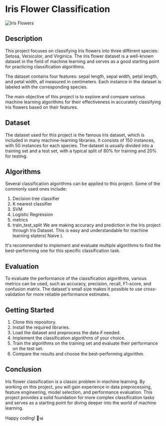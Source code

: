 
# Iris Flower Classification

![Iris Flowers](https://in.images.search.yahoo.com/images/view;_ylt=Awr1TaNzcthkgwg6Kp69HAx.;_ylu=c2VjA3NyBHNsawNpbWcEb2lkA2I0MGVhZjFlMGQyNDE3OGYwYmNkYjkzODQxNjEyZjBmBGdwb3MDMQRpdANiaW5n?back=https%3A%2F%2Fin.images.search.yahoo.com%2Fsearch%2Fimages%3Fp%3Diris%2Bflower%2B%2Bclassification%2Bjpg%26ei%3DUTF-8%26type%3DE211IN714G0%26fr%3Dmcafee%26fr2%3Dp%253As%252Cv%253Ai%252Cm%253Asb-top%26tab%3Dorganic%26ri%3D1&w=1000&h=447&imgurl=miro.medium.com%2Fmax%2F1000%2F1%2AnfK3vGZkTa4GrO7yWpcS-Q.png&rurl=https%3A%2F%2Fai.plainenglish.io%2Firis-flower-classification-step-by-step-tutorial-c8728300dc9e&size=370.1KB&p=iris+flower+classification+jpg&oid=b40eaf1e0d24178f0bcdb93841612f0f&fr2=p%3As%2Cv%3Ai%2Cm%3Asb-top&fr=mcafee&tt=Iris+Flower+Classification+Step-by-Step+Tutorial+%7C+Artificial+...&b=0&ni=140&no=1&ts=&tab=organic&sigr=UeJwh8pvxH.C&sigb=AyKEP0sbGYP3&sigi=RF7cUsTR9_1n&sigt=VLSP1V2s27TB&.crumb=rc/khD8xZdt&fr=mcafee&fr2=p%3As%2Cv%3Ai%2Cm%3Asb-top&type=E211IN714G0)

## Description

This project focuses on classifying Iris flowers into three different species: Setosa, Versicolor, and Virginica. The Iris flower dataset is a well-known dataset in the field of machine learning and serves as a good starting point for practicing classification algorithms.

The dataset contains four features: sepal length, sepal width, petal length, and petal width, all measured in centimeters. Each instance in the dataset is labeled with the corresponding species.

The main objective of this project is to explore and compare various machine learning algorithms for their effectiveness in accurately classifying Iris flowers based on their features.

## Dataset

The dataset used for this project is the famous Iris dataset, which is included in many machine-learning libraries. It consists of 150 instances, with 50 instances for each species. The dataset is usually divided into a training set and a test set, with a typical split of 80% for training and 20% for testing.


## Algorithms

Several classification algorithms can be applied to this project. Some of the commonly used ones include:

1.	Decision tree classifier
2.	K nearest classifier
3.	SVM
4.	Logistic Regression
5.	metrics
6.	train_test_split We are making accuracy and prediction in the Iris project through Iris Dataset. This is easy and understandable for machine learning staters( Naive ).


It's recommended to implement and evaluate multiple algorithms to find the best-performing one for this specific classification task.

## Evaluation

To evaluate the performance of the classification algorithms, various metrics can be used, such as accuracy, precision, recall, F1-score, and confusion matrix. The dataset's small size makes it possible to use cross-validation for more reliable performance estimates.

## Getting Started

1. Clone this repository.
2. Install the required libraries.
3. Load the dataset and preprocess the data if needed.
4. Implement the classification algorithms of your choice.
5. Train the algorithms on the training set and evaluate their performance on the test set.
6. Compare the results and choose the best-performing algorithm.

## Conclusion

Iris flower classification is a classic problem in machine learning. By working on this project, you will gain experience in data preprocessing, feature engineering, model selection, and performance evaluation. This project provides a solid foundation for more complex classification tasks and serves as a starting point for diving deeper into the world of machine learning.

Happy coding! 🌼📊
